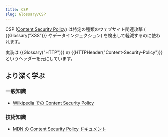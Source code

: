 ```yaml
---
title: CSP
slug: Glossary/CSP
---
```

CSP ([Content Security Policy](/ja/docs/Web/HTTP/CSP)) は特定の種類のウェブサイト関連攻撃 ( {{Glossary("XSS")}} やデータインジェクション) を検出して軽減するのに使われます。

実装は {{Glossary("HTTP")}} の {{HTTPHeader("Content-Security-Policy")}} というヘッダーを元にしています。

## より深く学ぶ

### 一般知識

- [Wilkipedia での Content Security Policy](https://en.wikipedia.org/wiki/Content_Security_Policy)

### 技術知識

- [MDN の Content Security Policy ドキュメント](/ja/docs/Web/HTTP/CSP)
